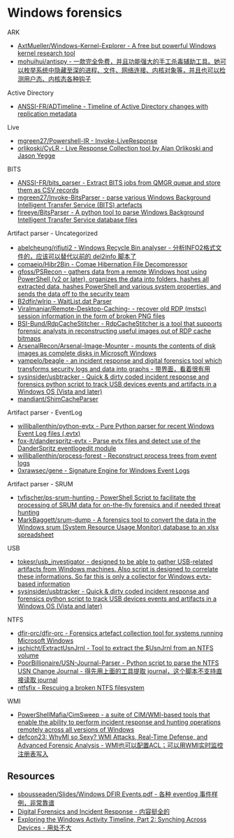 # Windows forensics

ARK

* [AxtMueller/Windows-Kernel-Explorer - A free but powerful Windows kernel research tool](https://github.com/AxtMueller/Windows-Kernel-Explorer)
* [mohuihui/antispy - 一款完全免费，并且功能强大的手工杀毒辅助工具。她可以枚举系统中隐藏至深的进程、文件、网络连接、内核对象等，并且也可以检测用户态、内核态各种钩子](https://github.com/mohuihui/antispy)

Active Directory

* [ANSSI-FR/ADTimeline - Timeline of Active Directory changes with replication metadata](https://github.com/ANSSI-FR/ADTimeline)

Live

* [mgreen27/Powershell-IR - Invoke-LiveResponse](https://github.com/mgreen27/Powershell-IR)
* [orlikoski/CyLR - Live Response Collection tool by Alan Orlikoski and Jason Yegge](https://github.com/orlikoski/CyLR)

BITS

* [ANSSI-FR/bits_parser - Extract BITS jobs from QMGR queue and store them as CSV records](https://github.com/ANSSI-FR/bits_parser)
* [mgreen27/Invoke-BitsParser - parse various Windows Background Intelligent Transfer Service (BITS) artefacts](https://github.com/mgreen27/Invoke-BitsParser)
* [fireeye/BitsParser - A python tool to parse Windows Background Intelligent Transfer Service database files](https://github.com/fireeye/BitsParser)

Artifact parser - Uncategorized

* [abelcheung/rifiuti2 - Windows Recycle Bin analyser - 分析INFO2格式文件的，应该可以替代以前的 del2info 脚本了](https://github.com/abelcheung/rifiuti2)
* [comaeio/Hibr2Bin - Comae Hibernation File Decompressor](https://github.com/comaeio/Hibr2Bin)
* [gfoss/PSRecon - gathers data from a remote Windows host using PowerShell (v2 or later), organizes the data into folders, hashes all extracted data, hashes PowerShell and various system properties, and sends the data off to the security team](https://github.com/gfoss/PSRecon)
* [B2dfir/wlrip - WaitList.dat Parser](https://github.com/B2dfir/wlrip)
* [Viralmaniar/Remote-Desktop-Caching- - recover old RDP (mstsc) session information in the form of broken PNG files](https://github.com/Viralmaniar/Remote-Desktop-Caching-)
* [BSI-Bund/RdpCacheStitcher - RdpCacheStitcher is a tool that supports forensic analysts in reconstructing useful images out of RDP cache bitmaps](https://github.com/BSI-Bund/RdpCacheStitcher)
* [ArsenalRecon/Arsenal-Image-Mounter - mounts the contents of disk images as complete disks in Microsoft Windows](https://github.com/ArsenalRecon/Arsenal-Image-Mounter)
* [yampelo/beagle - an incident response and digital forensics tool which transforms security logs and data into graphs - 带界面，看着很有用](https://github.com/yampelo/beagle)
* [sysinsider/usbtracker - Quick & dirty coded incident response and forensics python script to track USB devices events and artifacts in a Windows OS (Vista and later)](https://github.com/sysinsider/usbtracker)
* [mandiant/ShimCacheParser](https://github.com/mandiant/ShimCacheParser)

Artifact parser - EventLog

* [williballenthin/python-evtx - Pure Python parser for recent Windows Event Log files (.evtx)](https://github.com/williballenthin/python-evtx/blob/master/scripts/evtx_dump.py)
* [fox-it/danderspritz-evtx - Parse evtx files and detect use of the DanderSpritz eventlogedit module](https://github.com/fox-it/danderspritz-evtx)
* [williballenthin/process-forest - Reconstruct process trees from event logs](https://github.com/williballenthin/process-forest)
* [0xrawsec/gene - Signature Engine for Windows Event Logs](https://github.com/0xrawsec/gene)

Artifact parser - SRUM

* [tvfischer/ps-srum-hunting - PowerShell Script to facilitate the processing of SRUM data for on-the-fly forensics and if needed threat hunting](https://github.com/tvfischer/ps-srum-hunting)
* [MarkBaggett/srum-dump - A forensics tool to convert the data in the Windows srum (System Resource Usage Monitor) database to an xlsx spreadsheet](https://github.com/MarkBaggett/srum-dump)

USB

* [tokesr/usb_investigator - designed to be able to gather USB-related artifacts from Windows machines. Also script is designed to correlate these informations. So far this is only a collector for Windows evtx-based information](https://github.com/tokesr/usb_investigator)
* [sysinsider/usbtracker - Quick & dirty coded incident response and forensics python script to track USB devices events and artifacts in a Windows OS (Vista and later)](https://github.com/sysinsider/usbtracker)

NTFS

* [dfir-orc/dfir-orc - Forensics artefact collection tool for systems running Microsoft Windows](https://github.com/dfir-orc/dfir-orc)
* [jschicht/ExtractUsnJrnl - Tool to extract the $UsnJrnl from an NTFS volume](https://github.com/jschicht/ExtractUsnJrnl)
* [PoorBillionaire/USN-Journal-Parser - Python script to parse the NTFS USN Change Journal - 得先用上面的工具提取 journal，这个脚本不支持直接读取 journal](https://github.com/PoorBillionaire/USN-Journal-Parser)
* [ntfsfix - Rescuing a broken NTFS filesystem](https://marcan.st/2015/10/rescuing-a-broken-ntfs-filesystem/)

WMI

* [PowerShellMafia/CimSweep - a suite of CIM/WMI-based tools that enable the ability to perform incident response and hunting operations remotely across all versions of Windows](https://github.com/PowerShellMafia/CimSweep)
* [defcon23: WhyMI so Sexy? WMI Attacks, Real-Time Defense, and Advanced Forensic Analysis - WMI也可以配置ACL；可以用WMI实时监控注册表写入](https://repo.zenk-security.com/Forensic/DEFCON-23-WMI-Attacks-Defense-Forensics.pdf)

## Resources

* [sbousseaden/Slides/Windows DFIR Events.pdf - 各种 eventlog 事件样例，非常靠谱](https://github.com/sbousseaden/Slides/blob/master/Windows%20DFIR%20Events.pdf)
* [Digital Forensics and Incident Response - 内容挺全的](https://www.jaiminton.com/cheatsheet/DFIR/)
* [Exploring the Windows Activity Timeline, Part 2: Synching Across Devices - 用处不大](https://www.blackbagtech.com/blog/exploring-the-windows-activity-timeline-part-2-synching-across-devices/)



